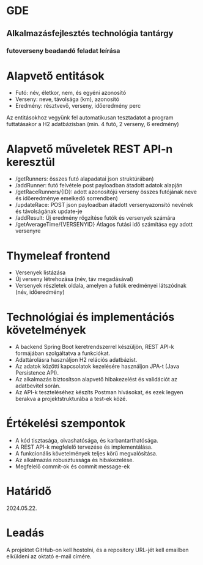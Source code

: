 # GDE
## Alkalmazásfejlesztés technológia tantárgy
### futoverseny beadandó feladat leírása

# Alapvető entitások
- Futó: név, életkor, nem, és egyéni azonosító
- Verseny:  neve, távolsága (km), azonosító
- Eredmény: résztvevő, verseny, időeredmény perc

Az entitásokhoz vegyünk fel automatikusan tesztadatot a program futtatásakor a H2 adatbázisban (min. 4 futó, 2 verseny, 6 eredmény)

# Alapvető műveletek REST API-n keresztül
- /getRunners: összes futó alapadatai json struktúrában)
- /addRunner: futó felvétele post payloadban átadott adatok alapján
- /getRaceRunners/{ID}: adott azonosítójú verseny összes futójának neve és időeredménye emelkedő sorrendben)
- /updateRace: POST json payloadban átadott versenyazonsító nevének és távolságának update-je
- /addResult: Új eredmény rögzítése futók és versenyek számára
- /getAverageTime/{VERSENYID} Átlagos futási idő számítása egy adott versenyre

# Thymeleaf frontend
- Versenyek listázása
- Új verseny létrehozása (név, táv megadásával)
- Versenyek részletek oldala, amelyen a futók eredményei látszódnak (név, időeredmény)

# Technológiai és implementációs követelmények
- A backend Spring Boot keretrendszerrel készüljön, REST API-k formájában szolgáltatva a funkciókat. 
- Adattárolásra használjon H2 relációs adatbázist.
- Az adatok közötti kapcsolatok kezelésére használjon JPA-t (Java Persistence API).
- Az alkalmazás biztosítson alapvető hibakezelést és validációt az adatbevitel során.
- Az API-k teszteléséhez készíts Postman hívásokat, és ezek legyen berakva a projektstrukturába a test-ek közé.

# Értékelési szempontok
- A kód tisztasága, olvashatósága, és karbantarthatósága.
- A REST API-k megfelelő tervezése és implementálása.
- A funkcionális követelmények teljes körű megvalósítása.
- Az alkalmazás robusztussága és hibakezelése.
- Megfelelő commit-ok és commit message-ek

# Határidő
2024.05.22.

# Leadás
A projektet GitHub-on kell hostolni, és a repository URL-jét kell emailben elküldeni az oktató e-mail címére.
